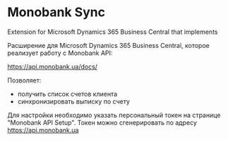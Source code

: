 # Monobank Sync

Extension for Microsoft Dynamics 365 Business Central that implements

Расширение для Microsoft Dynamics 365 Business Central, которое реализует работу с Monobank API:

https://api.monobank.ua/docs/

Позволяет:
 - получить список счетов клиента
 - синхронизировать выписку по счету

Для настройки необходимо указать персональный токен на странице "Monobank API Setup". Токен можно сгенерировать по адресу https://api.monobank.ua